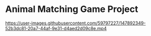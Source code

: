 # Animal Matching Game Project



https://user-images.githubusercontent.com/59797227/147892349-52b3dc81-20a7-44af-9e31-d4aed2d09c8e.mp4

